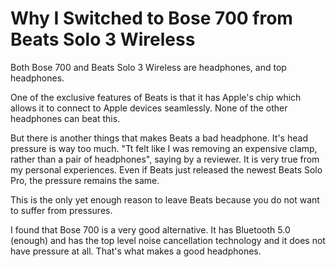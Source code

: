 # Why I Switched to Bose 700 from Beats Solo 3 Wireless

Both Bose 700 and Beats Solo 3 Wireless are headphones, and top headphones.

One of the exclusive features of Beats is that it has Apple's chip which allows it to connect to Apple devices seamlessly. None of the other headphones can beat this.

But there is another things that makes Beats a bad headphone. It's head pressure is way too much. "Tt felt like I was removing an expensive clamp, rather than a pair of headphones", saying by a reviewer. It is very true from my personal experiences. Even if Beats just released the newest Beats Solo Pro, the pressure remains the same. 

This is the only yet enough reason to leave Beats because you do not want to suffer from pressures.

I found that Bose 700 is a very good alternative. It has Bluetooth 5.0 (enough) and has the top level noise cancellation technology and it does not have pressure at all. That's what makes a good headphones.   